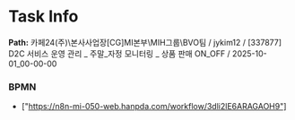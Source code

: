 # Task Info

**Path:** 카페24(주)\본사사업장\[CG]MI본부\MIH그룹\BVO팀 / jykim12 / [337877] D2C 서비스 운영 관리 _ 주말_자정 모니터링 _ 상품 판매 ON_OFF / 2025-10-01_00-00-00

### BPMN
- ["https://n8n-mi-050-web.hanpda.com/workflow/3dli2lE6ARAGAOH9"]

